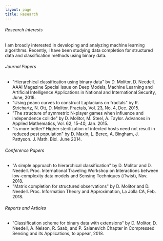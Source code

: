 ```yaml
---
layout: page
title: Research
---
```

###### Research Interests
I am broadly interested in developing and analyzing machine learning algorithms. Recently, I have been studying data completion for structured data and classification methods using binary data.

###### Journal Papers
* "Hierarchical classification using binary data"
by D. Molitor, D. Needell.
AAAI Magazine Special Issue on Deep Models, Machine Learning and Artificial Intelligence Applications in National and International Security, June, 2018.
* "Using peano curves to construct Laplacians on fractals" by R. Strichartz, N. Ott, D. Molitor.  Fractals, Vol. 23, No. 4, Dec. 2015.
* "The structure of symmetric N-player games when influence and independence collide" by D. Molitor, M. Steel, A. Taylor. Advances in Applied Mathematics, Vol. 62, 15-40, Jan. 2015.
* "Is more better? Higher sterilization of infected hosts need not result in reduced pest population" by D. Maxin, L. Berec, A. Bingham, J. Pattyson. J. Math. Biol. June 2014.


###### Conference Papers
* "A simple approach to hierarchical classification"
by D. Molitor and D. Needell.
Proc. International Traveling Workshop on Interactions between low-complexity data models and Sensing Techniques (iTwist), Nov. 2018.
* "Matrix completion for structured observations"
by D. Molitor and D. Needell.
Proc. Information Theory and Approximation, La Jolla CA, Feb. 2018.

###### Reports and Articles
* "Classification scheme for binary data with extensions"
by D. Molitor, D. Needell, A. Nelson, R. Saab, and P. Salanevich
Chapter in Compressed Sensing and its Applications, to appear, 2018.
